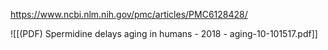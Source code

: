 
https://www.ncbi.nlm.nih.gov/pmc/articles/PMC6128428/

![[(PDF) Spermidine delays aging in humans - 2018 - aging-10-101517.pdf]]
